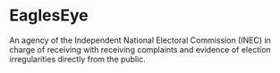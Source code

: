 # EaglesEye
An agency of the Independent National Electoral Commission (INEC) in charge of receiving with receiving complaints and evidence of election irregularities directly from the public.
